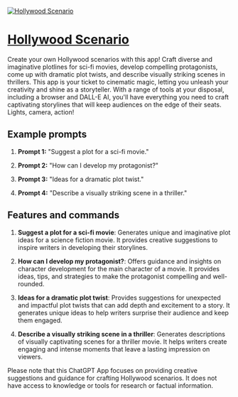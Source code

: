 [![Hollywood Scenario](https://files.oaiusercontent.com/file-XgPn9WkyfcGZGyUc9MkEp9c1?se=2123-10-18T20%3A44%3A53Z&sp=r&sv=2021-08-06&sr=b&rscc=max-age%3D31536000%2C%20immutable&rscd=attachment%3B%20filename%3Daa326600-d5c5-40d7-abbe-11bf30c3bd5c.png&sig=pHlsWtepE4IAib563uBKQtTXdVHTZZEThNpha3vu9Q0%3D)](https://chat.openai.com/g/g-4mkWYlnZx-hollywood-scenario)

# [Hollywood Scenario](https://chat.openai.com/g/g-4mkWYlnZx-hollywood-scenario)

Create your own Hollywood scenarios with this app! Craft diverse and imaginative plotlines for sci-fi movies, develop compelling protagonists, come up with dramatic plot twists, and describe visually striking scenes in thrillers. This app is your ticket to cinematic magic, letting you unleash your creativity and shine as a storyteller. With a range of tools at your disposal, including a browser and DALL-E AI, you'll have everything you need to craft captivating storylines that will keep audiences on the edge of their seats. Lights, camera, action!

## Example prompts

1. **Prompt 1:** "Suggest a plot for a sci-fi movie."

2. **Prompt 2:** "How can I develop my protagonist?"

3. **Prompt 3:** "Ideas for a dramatic plot twist."

4. **Prompt 4:** "Describe a visually striking scene in a thriller."

## Features and commands

1. **Suggest a plot for a sci-fi movie**: Generates unique and imaginative plot ideas for a science fiction movie. It provides creative suggestions to inspire writers in developing their storylines.

2. **How can I develop my protagonist?**: Offers guidance and insights on character development for the main character of a movie. It provides ideas, tips, and strategies to make the protagonist compelling and well-rounded.

3. **Ideas for a dramatic plot twist**: Provides suggestions for unexpected and impactful plot twists that can add depth and excitement to a story. It generates unique ideas to help writers surprise their audience and keep them engaged.

4. **Describe a visually striking scene in a thriller**: Generates descriptions of visually captivating scenes for a thriller movie. It helps writers create engaging and intense moments that leave a lasting impression on viewers.

Please note that this ChatGPT App focuses on providing creative suggestions and guidance for crafting Hollywood scenarios. It does not have access to knowledge or tools for research or factual information.